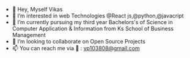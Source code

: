 - 👋 Hey, Myself Vikas 
- 👀 I’m interested in web Technologies @React js,@python,@javacript  
- 🌱 I’m currently pursuing my third year Bachelors's of Science in Computer Application & Information from Ks School of Business Management
- 💞️ I’m looking to collaborate on Open Source Projects 
- 📫 You can reach me via 📧 : vp103808@gmail.com 

<!---
Vikas208/Vikas208 is a ✨ special ✨ repository because its `README.md` (this file) appears on your GitHub profile.
You can click the Preview link to take a look at your changes.
--->
